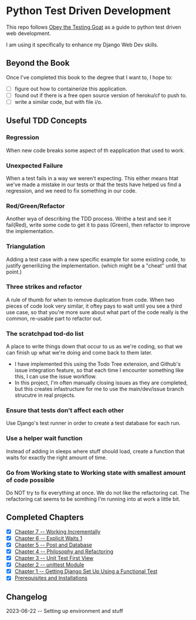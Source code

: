 # Python Test Driven Development

This repo follows [Obey the Testing Goat](https://www.obeythetestinggoat.com/pages/book.html#toc) as a guide to python test driven web development.

I am using it specifically to enhance my Django Web Dev skills.

## Beyond the Book

Once I've completed this book to the degree that I want to, I hope to:

- [ ] figure out how to containerize this application.
- [ ] found out if there is a free open source version of heroku/cf to push to.
- [ ] write a similar code, but with file i/o.

## Useful TDD Concepts

### Regression

When new code breaks some aspect of th eapplication that used to work.

### Unexpected Failure

When a test fails in a way we weren't expecting.  This either means htat we've made a mistake in our tests or that the tests have helped us find a regression, and we need to fix something in our code.

### Red/Green/Refactor

Another wya of describing the TDD process.  Writhe a test and see it fail(Red), write some code to get it to pass (Green), then refactor to improve the implementation.

### Triangulation

Adding a test case with a new specific example for some existing code, to justify generilizing the implementation. (which might be a "cheat" until that point.)

### Three strikes and refactor

A rule of thumb for when to remove duplication from code.  When two pieces of code look very similar, it oftey pays to wait until you see a third use case, so that you're more sure about what part of the code really is the common, re-usable part to refactor out.

### The scratchpad tod-do list

 A place to write things down that occur to us as we're coding, so that we can finish up what we're doing and come back to them later.

- I have implemented this using the Todo Tree extension, and Github's issue integration feature, so that each time I encounter something like this, I can use the issue workflow.
- In this project, I'm often manually closing issues as they are completed, but this creates infastructure for me to use the main/dev/issue branch strucutre in real projects.

### Ensure that tests don't affect each other

Use Django's test runner in order to create a test database for each run.

### Use a helper wait function

Instead of adding in sleeps where stuff should load, create a function that waits for exactly the right amount of time.

### Go from Working state to Working state with smallest amount of code possible

Do NOT try to fix everything at once. We do not like the refactoring cat.
The refactoring cat seems to be somthing I'm running into at work a little bit.

## Completed Chapters

- [x] [Chapter 7 -- Working Incrementally][Chapter 7]
- [x] [Chapter 6 -- Explicit Waits 1][Chatper 6]
- [x] [Chapter 5 -- Post and Database][Chapter 5]
- [x] [Chapter 4 -- Philosophy and Refactoring][Chapter 4]
- [x] [Chapter 3 -- Unit Test First View][Chapter 3]
- [x] [Chapter 2 -- unittest Module][Chapter 2]
- [x] [Chapter 1 -- Getting Django Set Up Using a Functional Test][Chapter 1]
- [x] [Prerequisites and Installations][Chapter 0]

## Changelog

2023-06-22 -- Setting up environment and stuff

[Chapter 0]: https://www.obeythetestinggoat.com/book/pre-requisite-installations.html
[Chapter 1]: https://www.obeythetestinggoat.com/book/chapter_01.html
[Chapter 2]: https://www.obeythetestinggoat.com/book/chapter_02_unittest.html
[Chapter 3]: https://www.obeythetestinggoat.com/book/chapter_unit_test_first_view.html
[Chapter 4]: https://www.obeythetestinggoat.com/book/chapter_philosophy_and_refactoring.html
[Chapter 5]: https://www.obeythetestinggoat.com/book/chapter_post_and_database.html
[Chatper 6]: https://www.obeythetestinggoat.com/book/chapter_explicit_waits_1.html
[Chapter 7]: https://www.obeythetestinggoat.com/book/chapter_working_incrementally.html
